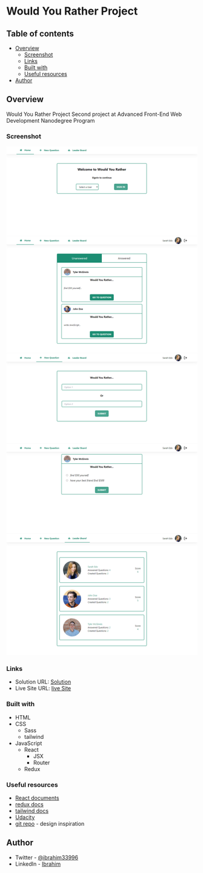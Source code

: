# Would You Rather Project

## Table of contents

- [Overview](#overview)
  - [Screenshot](#screenshot)
  - [Links](#links)
  - [Built with](#built-with)
  - [Useful resources](#useful-resources)
- [Author](#author)

## Overview
Would You Rather Project
Second project at Advanced Front-End Web Development Nanodegree Program

### Screenshot

![SignIn Page](./screenshot/SignIn.png)
![Home Page](./screenshot/Home.png)
![new question Page](./screenshot/newQ.png)
![question Page](./screenshot/qpage.png)
![leaderboard Page](./screenshot/leaderboard.png)

### Links

- Solution URL: [Solution](https://suspicious-boyd-a8a38d.netlify.app)
- Live Site URL: [live Site](https://suspicious-boyd-a8a38d.netlify.app)

### Built with

- HTML
- CSS
    - Sass
    - tailwind
- JavaScript
    - React
        - JSX
        - Router
    - Redux

### Useful resources

- [React documents](https://reactjs.org/)
- [redux docs](https://redux.js.org/)
- [tailwind docs](https://tailwindcss.com/)
- [Udacity](https://www.udacity.com/)
- [git repo](https://github.com/M-Bohram/udacity-would-you-rather) - design inspiration

## Author

<!-- - Website - [Add your name here](https://www.your-site.com) -->
- Twitter - [@ibrahim33996](https://twitter.com/ibrahim33996)
- LinkedIn - [Ibrahim](https://www.linkedin.com/in/ibrahim-nader-3a65351b6/)

